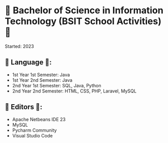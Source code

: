 # 🌱 Bachelor of Science in Information Technology (BSIT School Activities) 🌱

Started: 2023

## 🌱 Language 🌱:
* 1st Year 1st Semester: Java
* 1st Year 2nd Semester: Java
* 2nd Year 1st Semester: SQL, Java, Python
* 2nd Year 2nd Semester: HTML, CSS, PHP, Laravel, MySQL

## 🌱 Editors 🌱:
* Apache Netbeans IDE 23
* MySQL
* Pycharm Community
* Visual Studio Code
